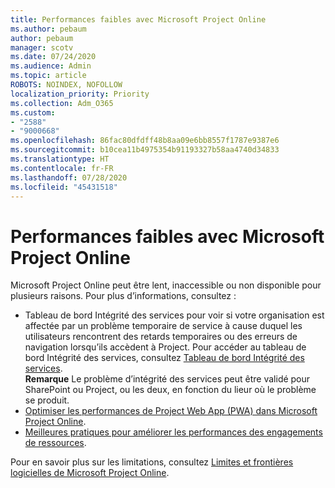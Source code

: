 ```yaml
---
title: Performances faibles avec Microsoft Project Online
ms.author: pebaum
author: pebaum
manager: scotv
ms.date: 07/24/2020
ms.audience: Admin
ms.topic: article
ROBOTS: NOINDEX, NOFOLLOW
localization_priority: Priority
ms.collection: Adm_O365
ms.custom:
- "2588"
- "9000668"
ms.openlocfilehash: 86fac80dfdff48b8aa09e6bb8557f1787e9387e6
ms.sourcegitcommit: b10cea11b4975354b91193327b58aa4740d34833
ms.translationtype: HT
ms.contentlocale: fr-FR
ms.lasthandoff: 07/28/2020
ms.locfileid: "45431518"
---
```

# <a name="slow-performance-with-project-online"></a>Performances faibles avec Microsoft Project Online

Microsoft Project Online peut être lent, inaccessible ou non disponible pour plusieurs raisons. Pour plus d’informations, consultez :

- Tableau de bord Intégrité des services pour voir si votre organisation est affectée par un problème temporaire de service à cause duquel les utilisateurs rencontrent des retards temporaires ou des erreurs de navigation lorsqu’ils accèdent à Project. Pour accéder au tableau de bord Intégrité des services, consultez [Tableau de bord Intégrité des services](https://admin.microsoft.com/AdminPortal/Home#/servicehealth).</br>
    **Remarque** Le problème d’intégrité des services peut être validé pour SharePoint ou Project, ou les deux, en fonction du lieur où le problème se produit.
- [Optimiser les performances de Project Web App (PWA) dans Microsoft Project Online](https://docs.microsoft.com/projectonline/tune-project-online-performance).
- [Meilleures pratiques pour améliorer les performances des engagements de ressources](https://docs.microsoft.com/projectonline/best-practices-to-improve-resource-engagements-performance).

Pour en savoir plus sur les limitations, consultez [Limites et frontières logicielles de Microsoft Project Online](https://docs.microsoft.com/projectonline/project-online-software-boundaries-and-limits).
